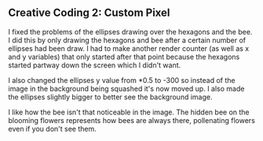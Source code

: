 ## Creative Coding 2: Custom Pixel
I fixed the problems of the ellipses drawing over the hexagons and the bee. I did this by only drawing the hexagons and bee after a certain number of ellipses had been draw. I had to make another render counter (as well as x and y variables) that only started after that point because the hexagons started partway down the screen which I didn't want.

I also changed the ellipses y value from *0.5 to -300 so instead of the image in the background being squashed it's now moved up. I also made the ellipses slightly bigger to better see the background image.

I like how the bee isn't that noticeable in the image. The hidden bee on the blooming flowers represents how bees are always there, pollenating flowers even if you don't see them.
